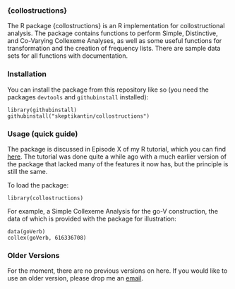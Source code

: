 ### {collostructions}

The R package {collostructions} is an R implementation for collostructional analysis. The package contains functions to perform Simple, Distinctive, and Co-Varying Collexeme Analyses, as well as some useful functions for transformation and the creation of frequency lists. There are sample data sets for all functions with documentation.

### Installation

You can install the package from this repository like so (you need the packages `devtools` and `githubinstall` installed):

```
library(githubinstall)
githubinstall("skeptikantin/collostructions")
```

### Usage (quick guide)

The package is discussed in Episode X of my R tutorial, which you can find [here](https://www.youtube.com/playlist?list=PLIZN-827NSIONkLPWpjaFr0mlKacSLTRy). The tutorial was done quite a while ago with a much earlier version of the package that lacked many of the features it now has, but the principle is still the same.

To load the package:
```
library(collostructions)
```

For example, a Simple Collexeme Analysis for the go-V construction, the data of which is provided with the package for illustration:

```
data(goVerb)
collex(goVerb, 616336708)
```


### Older Versions

For the moment, there are no previous versions on here. If you would like to use an older version, please drop me an [email](mailto:susanne.flach@uzh.ch).
